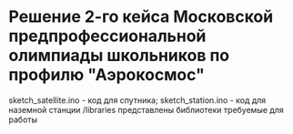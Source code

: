 # Решение 2-го кейса Московской предпрофессиональной олимпиады школьников по профилю "Аэрокосмос"
sketch_satellite.ino - код для спутника;
sketch_station.ino - код для наземной станции
/libraries представлены библиотеки требуемые для работы 
